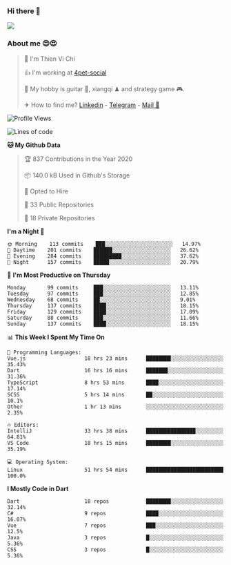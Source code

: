 ### Hi there 👋
![](https://media1.tenor.com/images/9aa4aee77151757a310fcdb4b8fd2a0a/tenor.gif?itemid=12671405)

### About me 😍😍

> 🙎 I'm Thien Vi Chi
> 
> 👍 I'm working at [4pet-social](https://github.com/4pet-social)
>
> 🥞 My hobby is guitar 🎸, xiangqi ♟ and strategy game 🎮.
> 
> ✈ How to find me? [Linkedin](https://www.linkedin.com/in/tvc12/) - [Telegram](https://t.me/yeutham212) - [Mail 📧](mailto:meomeocf98@gmail.com)
> 

<!--START_SECTION:waka-->
![Profile Views](http://img.shields.io/badge/Profile%20Views-9-blue)

![Lines of code](https://img.shields.io/badge/From%20Hello%20World%20I%27ve%20Written-4.2%20million%20lines%20of%20code-blue)

**🐱 My Github Data** 

> 🏆 837 Contributions in the Year 2020
 > 
> 📦 140.0 kB Used in Github's Storage 
 > 
> 💼 Opted to Hire
 > 
> 📜 33 Public Repositories
 > 
> 🔑 18 Private Repositories 

**I'm a Night 🦉** 

```text
🌞 Morning    113 commits    ███░░░░░░░░░░░░░░░░░░░░░░   14.97% 
🌆 Daytime    201 commits    ██████░░░░░░░░░░░░░░░░░░░   26.62% 
🌃 Evening    284 commits    █████████░░░░░░░░░░░░░░░░   37.62% 
🌙 Night      157 commits    █████░░░░░░░░░░░░░░░░░░░░   20.79%

```
📅 **I'm Most Productive on Thursday** 

```text
Monday       99 commits     ███░░░░░░░░░░░░░░░░░░░░░░   13.11% 
Tuesday      97 commits     ███░░░░░░░░░░░░░░░░░░░░░░   12.85% 
Wednesday    68 commits     ██░░░░░░░░░░░░░░░░░░░░░░░   9.01% 
Thursday     137 commits    ████░░░░░░░░░░░░░░░░░░░░░   18.15% 
Friday       129 commits    ████░░░░░░░░░░░░░░░░░░░░░   17.09% 
Saturday     88 commits     ███░░░░░░░░░░░░░░░░░░░░░░   11.66% 
Sunday       137 commits    ████░░░░░░░░░░░░░░░░░░░░░   18.15%

```


📊 **This Week I Spent My Time On** 

```text
💬 Programming Languages: 
Vue.js                   18 hrs 23 mins      ████████░░░░░░░░░░░░░░░░░   35.43% 
Dart                     16 hrs 16 mins      ███████░░░░░░░░░░░░░░░░░░   31.36% 
TypeScript               8 hrs 53 mins       ████░░░░░░░░░░░░░░░░░░░░░   17.14% 
SCSS                     5 hrs 14 mins       ██░░░░░░░░░░░░░░░░░░░░░░░   10.1% 
Other                    1 hr 13 mins        ░░░░░░░░░░░░░░░░░░░░░░░░░   2.35%

🔥 Editors: 
IntelliJ                 33 hrs 38 mins      ████████████████░░░░░░░░░   64.81% 
VS Code                  18 hrs 15 mins      ████████░░░░░░░░░░░░░░░░░   35.19%

💻 Operating System: 
Linux                    51 hrs 54 mins      █████████████████████████   100.0%

```

**I Mostly Code in Dart** 

```text
Dart                     18 repos            ████████░░░░░░░░░░░░░░░░░   32.14% 
C#                       9 repos             ████░░░░░░░░░░░░░░░░░░░░░   16.07% 
Vue                      7 repos             ███░░░░░░░░░░░░░░░░░░░░░░   12.5% 
Java                     3 repos             █░░░░░░░░░░░░░░░░░░░░░░░░   5.36% 
CSS                      3 repos             █░░░░░░░░░░░░░░░░░░░░░░░░   5.36%

```



<!--END_SECTION:waka-->